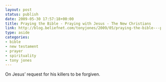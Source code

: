 ```yaml
---
layout: post
status: publish
date: 2009-05-30 17:57:18+00:00
title: Praying the Bible - Praying with Jesus - The New Christians
link: http://blog.beliefnet.com/tonyjones/2009/05/praying-the-bible---praying-wi-2.html
type: aside
categories:
- bible
- new testament
- prayer
- spirituality
- tony jones
---
```


On Jesus’ request for his killers to be forgiven.
